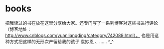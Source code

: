 # books
把我读过的书在放在这里分享给大家。还专门写了一系列博客对这些书进行评论（博客地址：http://www.cnblogs.com/yuanliangding/category/742089.html）。
也是用这种方式把这样的无形次产留给我的孩子 袁妙恩 、……  ^_^
